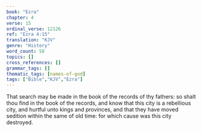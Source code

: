 ```yaml
---
book: "Ezra"
chapter: 4
verse: 15
ordinal_verse: 12126
ref: "Ezra 4:15"
translation: "KJV"
genre: "History"
word_count: 58
topics: []
cross_references: []
grammar_tags: []
thematic_tags: [names-of-god]
tags: ["Bible","KJV","Ezra"]
---
```

That search may be made in the book of the records of thy fathers: so shalt thou find in the book of the records, and know that this city is a rebellious city, and hurtful unto kings and provinces, and that they have moved sedition within the same of old time: for which cause was this city destroyed.
